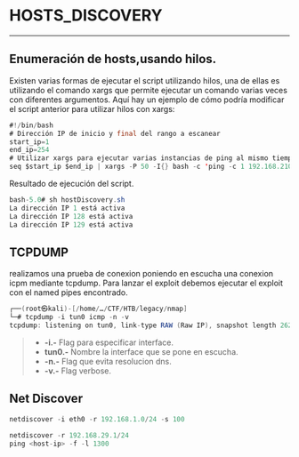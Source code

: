 # HOSTS_DISCOVERY
___
## Enumeración de hosts,usando hilos.
Existen varias formas de ejecutar el script utilizando hilos, una de ellas es utilizando el comando xargs que permite ejecutar un comando varias veces con diferentes argumentos.
Aquí hay un ejemplo de cómo podría modificar el script anterior para utilizar hilos con xargs:
```java
#!/bin/bash
# Dirección IP de inicio y final del rango a escanear
start_ip=1
end_ip=254
# Utilizar xargs para ejecutar varias instancias de ping al mismo tiempo
seq $start_ip $end_ip | xargs -P 50 -I{} bash -c 'ping -c 1 192.168.210.{} > /dev/null; if [ $? -eq 0 ]; then echo "La dirección IP {} está activa";fi'
```
Resultado de ejecución del script.
```java
bash-5.0# sh hostDiscovery.sh 
La dirección IP 1 está activa
La dirección IP 128 está activa
La dirección IP 129 está activa
```


## TCPDUMP
realizamos una prueba de conexion poniendo en escucha una conexion icpm mediante tcpdump. Para lanzar el exploit debemos ejecutar el exploit con el named pipes encontrado.

```java
┌──(root㉿kali)-[/home/…/CTF/HTB/legacy/nmap]
└─# tcpdump -i tun0 icmp -n -v 
tcpdump: listening on tun0, link-type RAW (Raw IP), snapshot length 262144 bytes
```
> * **-i.-** Flag para especificar interface.
> * **tun0.-** Nombre la interface que se pone en escucha.
> * **-n.-** Flag que evita resolucion dns.
> * **-v.-** Flag verbose.

## Net Discover
```java
netdiscover -i eth0 -r 192.168.1.0/24 -s 100

netdiscover -r 192.168.29.1/24
ping <host-ip> -f -l 1300
```